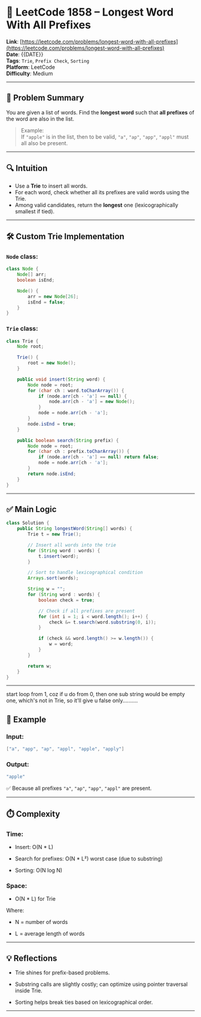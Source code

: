 # 🧵 LeetCode 1858 – Longest Word With All Prefixes

**Link**: [https://leetcode.com/problems/longest-word-with-all-prefixes](https://leetcode.com/problems/longest-word-with-all-prefixes)  
**Date**: {{DATE}}  
**Tags**: `Trie`, `Prefix Check`, `Sorting`  
**Platform**: LeetCode  
**Difficulty**: Medium

---

## 🧠 Problem Summary
You are given a list of words. Find the **longest word** such that **all prefixes** of the word are also in the list.

> Example:  
    If `"apple"` is in the list, then to be valid, `"a"`, `"ap"`, `"app"`, `"appl"` must all also be present.

---

## 🔍 Intuition
- Use a **Trie** to insert all words.
- For each word, check whether all its prefixes are valid words using the Trie.
- Among valid candidates, return the **longest** one (lexicographically smallest if tied).

---

## 🛠️ Custom Trie Implementation

### `Node` class:
```java
class Node {
    Node[] arr;
    boolean isEnd;

    Node() {
        arr = new Node[26];
        isEnd = false;
    }
}
````

### `Trie` class:

```java
class Trie {
    Node root;

    Trie() {
        root = new Node();
    }

    public void insert(String word) {
        Node node = root;
        for (char ch : word.toCharArray()) {
            if (node.arr[ch - 'a'] == null) {
                node.arr[ch - 'a'] = new Node();
            }
            node = node.arr[ch - 'a'];
        }
        node.isEnd = true;
    }

    public boolean search(String prefix) {
        Node node = root;
        for (char ch : prefix.toCharArray()) {
            if (node.arr[ch - 'a'] == null) return false;
            node = node.arr[ch - 'a'];
        }
        return node.isEnd;
    }
}
```

---

## ✅ Main Logic

```java
class Solution {
    public String longestWord(String[] words) {
        Trie t = new Trie();

        // Insert all words into the trie
        for (String word : words) {
            t.insert(word);
        }

        // Sort to handle lexicographical condition
        Arrays.sort(words);

        String w = "";
        for (String word : words) {
            boolean check = true;

            // Check if all prefixes are present
            for (int i = 1; i < word.length(); i++) {
                check &= t.search(word.substring(0, i));
            }

            if (check && word.length() >= w.length()) {
                w = word;
            }
        }

        return w;
    }
}
```

---
start loop from 1, coz if u do from 0, then one sub string would be empty one, which's not in Trie, so it'll give u false only..........
## 🧪 Example

### Input:

```java
["a", "app", "ap", "appl", "apple", "apply"]
```

### Output:

```java
"apple"
```

✅ Because all prefixes `"a"`, `"ap"`, `"app"`, `"appl"` are present.

---

## ⏱️ Complexity

### Time:

- Insert: O(N * L)
    
- Search for prefixes: O(N * L²) worst case (due to substring)
    
- Sorting: O(N log N)
    

### Space:

- O(N * L) for Trie
    

Where:

- N = number of words
    
- L = average length of words
    

---

## 💡 Reflections

- Trie shines for prefix-based problems.
    
- Substring calls are slightly costly; can optimize using pointer traversal inside Trie.
    
- Sorting helps break ties based on lexicographical order.
    
---
